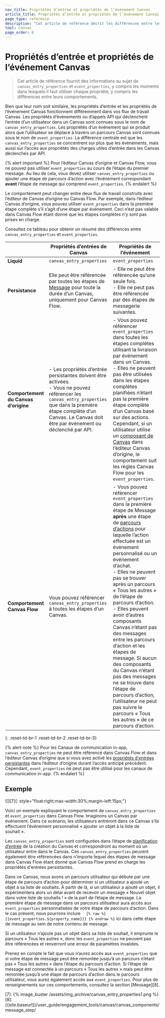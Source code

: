 ```yaml
---
nav_title: Propriétés d’entrée et propriétés de l’événement Canvas
article_title: Propriétés d’entrée et propriétés de l’événement Canvas
page_type: reference
description: "Cet article de référence décrit les différences entre les propriétés d’entrée et les propriétés de l’événement Canvas ainsi que le moment pour utiliser chacune de ces propriétés."
tool: Canvas
page_order: 8
---
```


# Propriétés d’entrée et propriétés de l’événement Canvas

> Cet article de référence fournit des informations au sujet de `canvas_entry_properties` et `event_properties`, y compris les moments dans lesquels il faut utiliser chaque propriété, y compris les différences entre leurs comportements.

Bien que leur nom soit similaire, les propriétés d’entrée et les propriétés de l’événement Canvas fonctionnent différemment dans vos flux de travail Canvas. Les propriétés d’événements ou d’appels API qui déclenchent l’entrée d’un utilisateur dans un Canvas sont connues sous le nom de `canvas_entry_properties`. Les propriétés d’un événement qui se produit alors que l’utilisateur se déplace à travers un parcours Canvas sont connues sous le nom de `event_properties`. La différence centrale est que les `canvas_entry_properties` se concentrent sur plus que les événements, mais aussi sur l’accès aux propriétés des charges utiles d’entrée dans les Canvas déclenchés par API.

{% alert important %}
Pour l’éditeur Canvas d’origine et Canvas Flow, vous ne pouvez pas utiliser `event_properties` au cours de l’étape du premier message. Au lieu de cela, vous devez utiliser `canvas_entry_properties` ou ajouter une étape de parcours d’action avec l’événement correspondant **avant** l’étape de message qui comprend `event_properties`.
{% endalert %}

Le comportement peut changer entre deux flux de travail construits avec l’éditeur de Canvas d’origine ou Canvas Flow. Par exemple, dans l’éditeur Canvas d’origine, vous pouvez utiliser `event_properties` dans la première étape complète s’il s’agit d’une étape par événement. Ceci n’est pas valable dans Canvas Flow étant donné que les étapes complètes n’y sont pas prises en charge. 

Consultez ce tableau pour obtenir un résumé des différences entre `canvas_entry_properties` et `event_properties`.

| | Propriétés d’entrées de Canvas | Propriétés de l’événement
|----|----|----|
| **Liquid** | `canvas_entry_properties` | `event_properties` |
| **Persistance** | Elle peut être référencée par toutes les étapes de [Message][1] pour toute la durée d’un Canvas, uniquement pour Canvas Flow. | - Elle ne peut être référencée qu’une seule fois. <br> - Elle ne peut pas être référencée par des étapes de messagerie suivantes. |
| **Comportement du Canvas d’origine** | - Les propriétés d’entrée persistantes doivent être activées. <br> - Vous ne pouvez référencer les `canvas_entry_properties` que dans la première étape complète d’un Canvas. Le Canvas doit être par événement ou déclenché par API. | - Vous pouvez référencer `event_properties` dans toutes les étapes complètes utilisant la livraison par événement dans un Canvas. <br> - Elles ne peuvent pas être utilisées dans les étapes complètes planifiées n’étant pas la première étape complète d’un Canvas basé sur des actions. Cependant, si un utilisateur utilise un [composant de Canvas][2] dans l’éditeur Canvas d’origine, le comportement suit les règles Canvas Flow pour les `event_properties`. |
| **Comportement Canvas Flow** | Vous pouvez référencer `canvas_entry_properties` à toutes les étapes d’un Canvas. | - Vous pouvez référencer `event_properties` dans la première étape de Message **après** une étape de [parcours d’actions][3] pour laquelle l’action effectuée est un événement personnalisé ou un événement d’achat. <br> - Elles ne peuvent pas se trouver après un parcours « Tous les autres » de l’étape de parcours d’action. <br> - Elles peuvent avoir d’autres composants Canvas n’étant pas des messages entre les parcours d’action et les étapes de message. Si aucun des composants du Canvas n’étant pas des messages ne se trouve dans l’étape de parcours d’action, l’utilisateur ne peut pas suivre le parcours « Tous les autres » de ce parcours d’action. | 
{: .reset-td-br-1 .reset-td-br-2 .reset-td-br-3}

{% alert note %}
Pour les Canaux de communication in-app, `canvas_entry_properties` ne peut être référencé dans Canvas Flow et dans l’éditeur Canvas d’origine que si vous avez activé les [propriétés d'entrées persistantes]({{site.baseurl}}/user_guide/engagement_tools/canvas/create_a_canvas/canvas_persistent_entry_properties/) dans l’éditeur d’origine durant l’accès anticipé précédent. Cependant, `event_properties` ne peut pas être utilisé pour les canaux de communication in-app.
{% endalert %}

## Exemple

![][7]{: style="float:right;max-width:30%;margin-left:15px;"}

Voici un exemple expliquant le comportement de `canvas_entry_properties` et `event_properties` dans Canvas Flow. Imaginons un Canvas par événement. Dans ce scénario, les utilisateurs entreront dans ce Canvas s’ils effectuent l’événement personnalisé « ajouter un objet à la liste de souhait ». 

Les `canvas_entry_properties` sont configurées dans l’étape de [planification d’entrée]({{site.baseurl}}/user_guide/engagement_tools/canvas/create_a_canvas/create_a_canvas#step-2b-set-your-canvas-entry-schedule) de la création du Canvas et correspondront au moment où un utilisateur entre dans le Canvas. Ces `canvas_entry_properties` peuvent également être référencées dans n’importe lequel des étapes de message dans Canvas Flow étant donné que Canvas Flow prend en charge les propriétés d'entrées persistantes. 

Dans ce Canvas, nous avons un parcours utilisateur qui débute par une étape de parcours d’action pour déterminer si un utilisateur a ajouté un objet à sa liste de souhaits. À partir de là, si un utilisateur a ajouté un objet, il expérimentera alors un délai avant de recevoir un message « Nouvel objet dans votre liste de souhaits ! » de la part de l’étape de message. La première étape de message dans un parcours utilisateur aura accès aux `event_properties` personnalisées de votre étape de parcours d’action. Dans le cas présent, nous pourrons inclure ``  {% raw %} {{event_properties.${property_name}}} {% endraw %}`` ici dans cette étape de message au sein de notre contenu de message. 

Si un utilisateur n’ajoute pas un objet dans sa liste de souhait, il emprunte le parcours « Tous les autres », donc les `event_properties` ne peuvent pas être référencées et renverront une erreur de paramètres invalides.

Prenez en compte le fait que vous n’aurez accès aux `event_properties` que si votre étape de message peut être remontée jusqu’à un parcours n’étant pas « Tous les autres » dans l’étape du parcours d’action. Si l’étape de message est connectée à un parcours « Tous les autres » mais peut être remontée jusqu’à une étape de parcours d’action dans le parcours utilisateur, vous aurez également accès aux `event_properties`. Pour plus de renseignements sur ces comportements, consultez la section [Message][8].

[1]: {{site.baseurl}}/user_guide/engagement_tools/canvas/canvas_components/message_step/
[2]: {{site.baseurl}}/user_guide/engagement_tools/canvas/canvas_components/
[3]: {{site.baseurl}}/user_guide/engagement_tools/canvas/canvas_components/action_paths/
[7]: {% image_buster /assets/img_archive/canvas_entry_properties1.png %}
[8]: {{site.baseurl}}/user_guide/engagement_tools/canvas/canvas_components/message_step/
